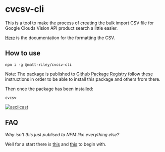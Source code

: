 # cvcsv-cli

This is a tool to make the process of creating the bulk import CSV file for Google Clouds Vision API product search a little easier.

[Here](https://cloud.google.com/vision/product-search/docs/csv-format) is the documentation for the formatting the CSV.

## How to use

```shell
npm i -g @matt-riley/cvcsv-cli
```

Note: The package is published to [Github Package Registry](https://github.com/features/package-registry) follow [these](https://help.github.com/en/articles/configuring-npm-for-use-with-github-package-registry#installing-a-package) instructions in order to be able to install this package and others from there.

Then once the package has been installed:

```shell
cvcsv
```

[![asciicast](https://asciinema.org/a/C1UMJ3oVm55niZL49qaWGXqQm.svg)](https://asciinema.org/a/C1UMJ3oVm55niZL49qaWGXqQm)

## FAQ

*Why isn't this just publised to NPM like everything else?*

Well for a start there is [this](https://www.theregister.co.uk/2019/04/22/npm_fired_staff_union_complaints/) and [this](https://www.theregister.co.uk/2019/04/01/npm_layoff_staff/) to begin with.
